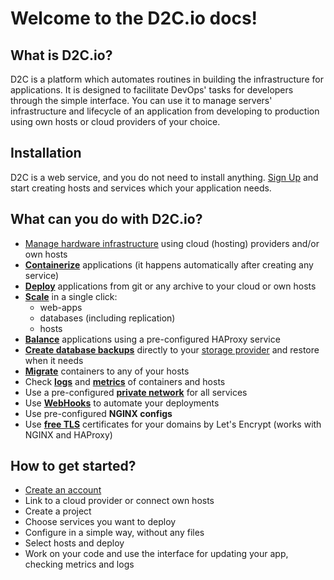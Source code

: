 # Welcome to the D2C.io docs!

## What is D2C.io?

D2C is a platform which automates routines in building the infrastructure for applications. It is designed to facilitate DevOps' tasks for developers through the simple interface. You can use it to manage servers' infrastructure and lifecycle of an application from developing to production using own hosts or cloud providers of your choice.

## Installation

D2C is a web service, and you do not need to install anything. [Sign Up](https://panel.d2c.io/register) and start creating hosts and services which your application needs.

## What can you do with D2C.io?

- [Manage hardware infrastructure](/getting-started/hosts/) using cloud (hosting) providers and/or own hosts
- [**Containerize**](/getting-started/services/#introduction) applications (it happens automatically after creating any service)
- [**Deploy**](/platform/deployment/) applications from git or any archive to your cloud or own hosts
- [**Scale**](/platform/scaling/) in a single click:
    - web-apps
    - databases (including replication)
    - hosts
- [**Balance**](/platform/balancing/) applications using a pre-configured HAProxy service
- [**Create database backups**](/platform/backups) directly to your [storage provider](/getting-started/storage-providers/) and restore when it needs
- [**Migrate**](/platform/migration/) containers to any of your hosts
- Check [**logs**](/platform/logs/) and [**metrics**](/platform/metrics/) of containers and hosts
- Use a pre-configured [**private network**](/platform/private-network/) for all services
- Use [**WebHooks**](/platform/webhooks/) to automate your deployments
- Use pre-configured **NGINX configs**
- Use [**free TLS**](/platform/domains-and-certificates/) certificates for your domains by Let's Encrypt (works with NGINX and HAProxy)

## How to get started?

- [Create an account](https://panel.d2c.io/register)
- Link to a cloud provider or connect own hosts
- Create a project
- Choose services you want to deploy
- Configure in a simple way, without any files
- Select hosts and deploy
- Work on your code and use the interface for updating your app, checking metrics and logs
